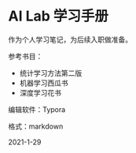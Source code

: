 # AI Lab 学习手册

作为个人学习笔记，为后续入职做准备。

参考书目：

- 统计学习方法第二版
- 机器学习西瓜书
- 深度学习花书

编辑软件：Typora 

格式：markdown

2021-1-29
